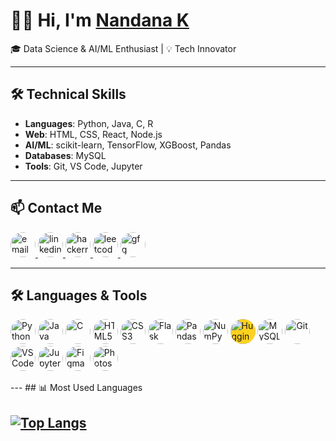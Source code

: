 # 👩‍💻 Hi, I'm [Nandana K](https://portfolio-website-nandana-ks-projects-b98afcd9.vercel.app/)

🎓 Data Science & AI/ML Enthusiast | 💡 Tech Innovator

---

## 🛠️ Technical Skills
- **Languages**: Python, Java, C, R
- **Web**: HTML, CSS, React, Node.js
- **AI/ML**: scikit-learn, TensorFlow, XGBoost, Pandas
- **Databases**: MySQL
- **Tools**: Git, VS Code, Jupyter

---

## 📫 Contact Me

<p align="left">
  <a href="mailto:nandanak267@gmail.com" target="_blank">
    <img src="https://img.icons8.com/fluency/48/gmail-new.png" alt="email" width="40" style="border-radius: 50%;" />
  </a>
  <a href="https://www.linkedin.com/in/nandana-k-3193a8265/" target="_blank">
    <img src="https://img.icons8.com/color/48/linkedin.png" alt="linkedin" width="40" style="border-radius: 50%;" />
  </a>
  <a href="https://www.hackerrank.com/profile/nandanak267" target="_blank">
    <img src="https://img.icons8.com/external-tal-revivo-shadow-tal-revivo/48/external-hackerrank-is-a-technology-company-that-focuses-on-competitive-programming-logo-shadow-tal-revivo.png" alt="hackerrank" width="40" style="border-radius: 50%;" />
  </a>
  <a href="https://leetcode.com/u/Nandanak27/" target="_blank">
    <img src="https://img.icons8.com/external-tal-revivo-filled-tal-revivo/48/external-level-up-your-coding-skills-and-quickly-land-a-job-logo-filled-tal-revivo.png" alt="leetcode" width="40" style="border-radius: 50%;" />
  </a>
  <a href="https://www.geeksforgeeks.org/user/nandan2ijq/" target="_blank">
    <img src="https://img.icons8.com/color/48/GeeksforGeeks.png" alt="gfg" width="40" style="border-radius: 50%;" />
  </a>
</p>


---
## 🛠️ Languages & Tools

<p align="left">
  <img src="https://img.icons8.com/color/48/python--v1.png" alt="Python" width="40" style="border-radius: 50%;" />
  <img src="https://img.icons8.com/color/48/java-coffee-cup-logo--v1.png" alt="Java" width="40" style="border-radius: 50%;" />
  <img src="https://img.icons8.com/color/48/c-programming.png" alt="C" width="40" style="border-radius: 50%;" />
  <img src="https://img.icons8.com/color/48/html-5--v1.png" alt="HTML5" width="40" style="border-radius: 50%;" />
  <img src="https://img.icons8.com/color/48/css3.png" alt="CSS3" width="40" style="border-radius: 50%;" />
  <img src="https://upload.wikimedia.org/wikipedia/commons/3/3c/Flask_logo.svg" alt="Flask" width="40" style="border-radius: 50%; background: white;" />
  <img src="https://upload.wikimedia.org/wikipedia/commons/e/ed/Pandas_logo.svg" alt="Pandas" width="40" style="border-radius: 50%; background: white;" />
  <img src="https://upload.wikimedia.org/wikipedia/commons/3/31/NumPy_logo_2020.svg" alt="NumPy" width="40" style="border-radius: 50%; background: white;" />
  <img src="https://huggingface.co/front/assets/huggingface_logo.svg" alt="Hugging Face" width="40" style="border-radius: 50%; background: #FFD21F;" />
  <img src="https://img.icons8.com/color/48/mysql-logo.png" alt="MySQL" width="40" style="border-radius: 50%;" />
  <img src="https://img.icons8.com/color/48/git.png" alt="Git" width="40" style="border-radius: 50%;" />
  <img src="https://img.icons8.com/color/48/visual-studio-code-2019.png" alt="VS Code" width="40" style="border-radius: 50%;" />
  <img src="https://upload.wikimedia.org/wikipedia/commons/3/38/Jupyter_logo.svg" alt="Jupyter" width="40" style="border-radius: 50%; background: white;" />
  <img src="https://img.icons8.com/color/48/figma--v1.png" alt="Figma" width="40" style="border-radius: 50%;" />
  <img src="https://img.icons8.com/color/48/adobe-photoshop--v1.png" alt="Photoshop" width="40" style="border-radius: 50%;" />
</p>
---
## 📊 Most Used Languages

[![Top Langs](https://github-readme-stats.vercel.app/api/top-langs/?username=ig-quinzel&layout=compact&theme=tokyonight&border_radius=10&hide_progress=false&langs_count=8)](https://github.com/anuraghazra/github-readme-stats)
---

